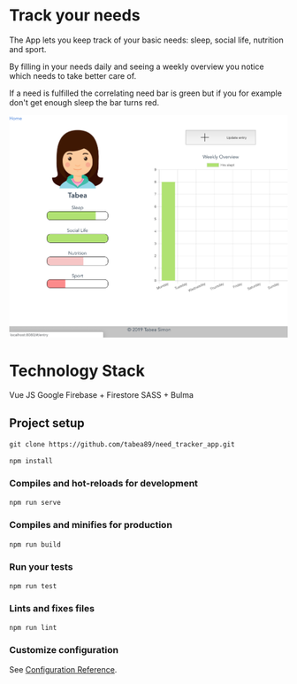 # Track your needs
The App lets you keep track of your basic needs: sleep, social life, nutrition and sport. 

By filling in your needs daily and seeing a weekly overview you notice which needs to take better care of. 

If a need is fulfilled the correlating need bar is green but if you for example don't get enough sleep the bar turns red.

![app dashboard](src/assets/img/dashboard.png)


# Technology Stack
Vue JS
Google Firebase + Firestore
SASS + Bulma


## Project setup
```
git clone https://github.com/tabea89/need_tracker_app.git
```

```
npm install
```

### Compiles and hot-reloads for development
```
npm run serve
```

### Compiles and minifies for production
```
npm run build
```

### Run your tests
```
npm run test
```

### Lints and fixes files
```
npm run lint
```

### Customize configuration
See [Configuration Reference](https://cli.vuejs.org/config/).
